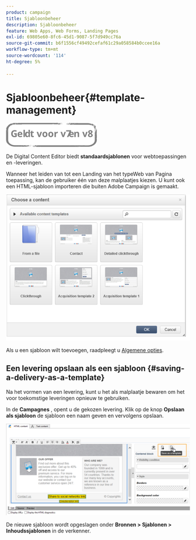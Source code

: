 ```yaml
---
product: campaign
title: Sjabloonbeheer
description: Sjabloonbeheer
feature: Web Apps, Web Forms, Landing Pages
exl-id: 69805e60-8fc6-45d1-9087-5f7d949cc76a
source-git-commit: b6f1556cf49492cefaf61c29a058584b0ccee16a
workflow-type: tm+mt
source-wordcount: '114'
ht-degree: 5%

---
```


# Sjabloonbeheer{#template-management}

![](../../assets/common.svg)

De Digital Content Editor biedt **standaardsjablonen** voor webtoepassingen en -leveringen.

Wanneer het leiden van tot een Landing van het typeWeb van Pagina toepassing, kan de gebruiker één van deze malplaatjes kiezen. U kunt ook een HTML-sjabloon importeren die buiten Adobe Campaign is gemaakt.

![](assets/dce_popup_templatechoice.png)

Als u een sjabloon wilt toevoegen, raadpleegt u [Algemene opties](content-editor-interface.md#global-options).

## Een levering opslaan als een sjabloon {#saving-a-delivery-as-a-template}

Na het vormen van een levering, kunt u het als malplaatje bewaren om het voor toekomstige leveringen opnieuw te gebruiken.

In de **Campagnes** , opent u de gekozen levering. Klik op de knop **Opslaan als sjabloon** de sjabloon een naam geven en vervolgens opslaan.

![](assets/dce_save_model.png)

De nieuwe sjabloon wordt opgeslagen onder **Bronnen > Sjablonen > Inhoudssjablonen** in de verkenner.
